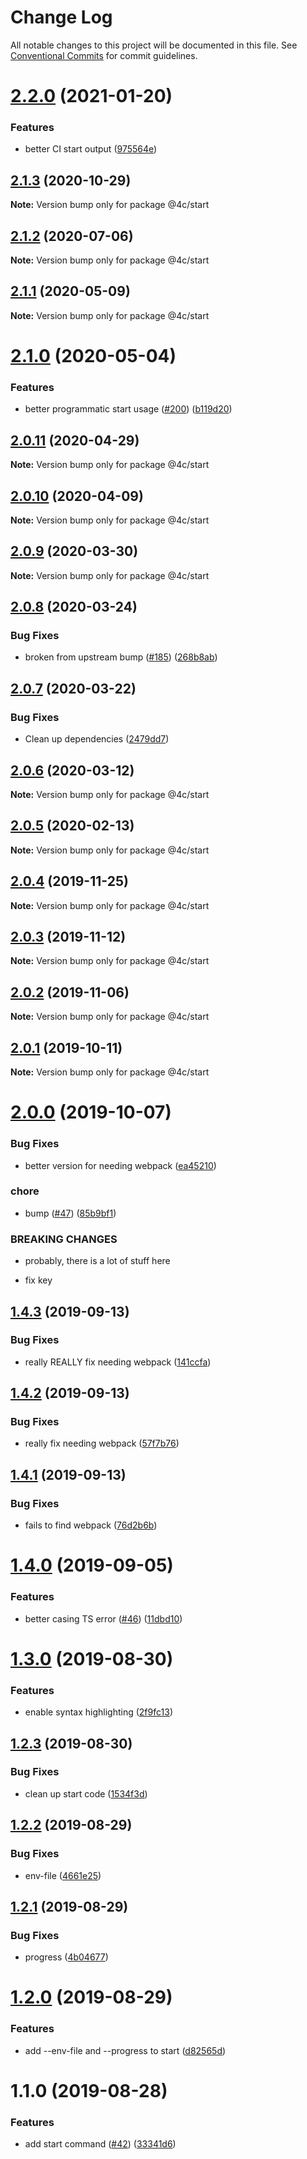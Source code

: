 # Change Log

All notable changes to this project will be documented in this file.
See [Conventional Commits](https://conventionalcommits.org) for commit guidelines.

# [2.2.0](https://github.com/4Catalyzer/cli/compare/@4c/start@2.1.3...@4c/start@2.2.0) (2021-01-20)


### Features

* better CI start output ([975564e](https://github.com/4Catalyzer/cli/commit/975564ee7ced768a5b278d0da0c963fa3b3d5f8d))





## [2.1.3](https://github.com/4Catalyzer/cli/compare/@4c/start@2.1.2...@4c/start@2.1.3) (2020-10-29)

**Note:** Version bump only for package @4c/start





## [2.1.2](https://github.com/4Catalyzer/cli/compare/@4c/start@2.1.1...@4c/start@2.1.2) (2020-07-06)

**Note:** Version bump only for package @4c/start





## [2.1.1](https://github.com/4Catalyzer/cli/compare/@4c/start@2.1.0...@4c/start@2.1.1) (2020-05-09)

**Note:** Version bump only for package @4c/start





# [2.1.0](https://github.com/4Catalyzer/cli/compare/@4c/start@2.0.11...@4c/start@2.1.0) (2020-05-04)


### Features

* better programmatic start usage ([#200](https://github.com/4Catalyzer/cli/issues/200)) ([b119d20](https://github.com/4Catalyzer/cli/commit/b119d20ec82c10f8bbabb1cbf4ce84db4783e2f6))





## [2.0.11](https://github.com/4Catalyzer/cli/compare/@4c/start@2.0.10...@4c/start@2.0.11) (2020-04-29)

**Note:** Version bump only for package @4c/start





## [2.0.10](https://github.com/4Catalyzer/cli/compare/@4c/start@2.0.9...@4c/start@2.0.10) (2020-04-09)

**Note:** Version bump only for package @4c/start





## [2.0.9](https://github.com/4Catalyzer/cli/compare/@4c/start@2.0.8...@4c/start@2.0.9) (2020-03-30)

**Note:** Version bump only for package @4c/start





## [2.0.8](https://github.com/4Catalyzer/cli/compare/@4c/start@2.0.7...@4c/start@2.0.8) (2020-03-24)


### Bug Fixes

* broken from upstream bump ([#185](https://github.com/4Catalyzer/cli/issues/185)) ([268b8ab](https://github.com/4Catalyzer/cli/commit/268b8ab14baaf097b09eba8d6c569d7011070c69))





## [2.0.7](https://github.com/4Catalyzer/cli/compare/@4c/start@2.0.6...@4c/start@2.0.7) (2020-03-22)


### Bug Fixes

* Clean up dependencies ([2479dd7](https://github.com/4Catalyzer/cli/commit/2479dd743fbff67cbdb6a79f70dd3bdd00518003))





## [2.0.6](https://github.com/4Catalyzer/cli/compare/@4c/start@2.0.5...@4c/start@2.0.6) (2020-03-12)

**Note:** Version bump only for package @4c/start





## [2.0.5](https://github.com/4Catalyzer/cli/compare/@4c/start@2.0.4...@4c/start@2.0.5) (2020-02-13)

**Note:** Version bump only for package @4c/start





## [2.0.4](https://github.com/4Catalyzer/cli/compare/@4c/start@2.0.3...@4c/start@2.0.4) (2019-11-25)

**Note:** Version bump only for package @4c/start





## [2.0.3](https://github.com/4Catalyzer/cli/compare/@4c/start@2.0.2...@4c/start@2.0.3) (2019-11-12)

**Note:** Version bump only for package @4c/start





## [2.0.2](https://github.com/4Catalyzer/cli/compare/@4c/start@2.0.1...@4c/start@2.0.2) (2019-11-06)

**Note:** Version bump only for package @4c/start





## [2.0.1](https://github.com/4Catalyzer/cli/compare/@4c/start@2.0.0...@4c/start@2.0.1) (2019-10-11)

**Note:** Version bump only for package @4c/start





# [2.0.0](https://github.com/4Catalyzer/cli/compare/@4c/start@1.4.3...@4c/start@2.0.0) (2019-10-07)


### Bug Fixes

* better version for needing webpack ([ea45210](https://github.com/4Catalyzer/cli/commit/ea45210))


### chore

* bump ([#47](https://github.com/4Catalyzer/cli/issues/47)) ([85b9bf1](https://github.com/4Catalyzer/cli/commit/85b9bf1))


### BREAKING CHANGES

* probably, there is a lot of stuff here

* fix key





## [1.4.3](https://github.com/4Catalyzer/cli/compare/@4c/start@1.4.2...@4c/start@1.4.3) (2019-09-13)


### Bug Fixes

* really REALLY fix needing webpack ([141ccfa](https://github.com/4Catalyzer/cli/commit/141ccfa))





## [1.4.2](https://github.com/4Catalyzer/cli/compare/@4c/start@1.4.1...@4c/start@1.4.2) (2019-09-13)


### Bug Fixes

* really fix needing webpack ([57f7b76](https://github.com/4Catalyzer/cli/commit/57f7b76))





## [1.4.1](https://github.com/4Catalyzer/cli/compare/@4c/start@1.4.0...@4c/start@1.4.1) (2019-09-13)


### Bug Fixes

* fails to find webpack ([76d2b6b](https://github.com/4Catalyzer/cli/commit/76d2b6b))





# [1.4.0](https://github.com/4Catalyzer/cli/compare/@4c/start@1.3.0...@4c/start@1.4.0) (2019-09-05)


### Features

* better casing TS error ([#46](https://github.com/4Catalyzer/cli/issues/46)) ([11dbd10](https://github.com/4Catalyzer/cli/commit/11dbd10))





# [1.3.0](https://github.com/4Catalyzer/cli/compare/@4c/start@1.2.3...@4c/start@1.3.0) (2019-08-30)


### Features

* enable syntax highlighting ([2f9fc13](https://github.com/4Catalyzer/cli/commit/2f9fc13))





## [1.2.3](https://github.com/4Catalyzer/cli/compare/@4c/start@1.2.2...@4c/start@1.2.3) (2019-08-30)


### Bug Fixes

* clean up start code ([1534f3d](https://github.com/4Catalyzer/cli/commit/1534f3d))





## [1.2.2](https://github.com/4Catalyzer/cli/compare/@4c/start@1.2.1...@4c/start@1.2.2) (2019-08-29)


### Bug Fixes

* env-file ([4661e25](https://github.com/4Catalyzer/cli/commit/4661e25))





## [1.2.1](https://github.com/4Catalyzer/cli/compare/@4c/start@1.2.0...@4c/start@1.2.1) (2019-08-29)


### Bug Fixes

* progress ([4b04677](https://github.com/4Catalyzer/cli/commit/4b04677))





# [1.2.0](https://github.com/4Catalyzer/cli/compare/@4c/start@1.1.0...@4c/start@1.2.0) (2019-08-29)


### Features

* add --env-file and --progress to start ([d82565d](https://github.com/4Catalyzer/cli/commit/d82565d))





# 1.1.0 (2019-08-28)


### Features

* add start command ([#42](https://github.com/4Catalyzer/cli/issues/42)) ([33341d6](https://github.com/4Catalyzer/cli/commit/33341d6))
